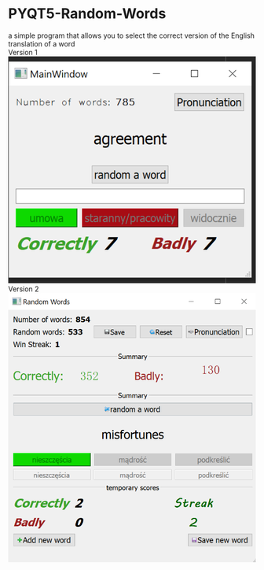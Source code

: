 # PYQT5-Random-Words
a simple program that allows you to select the correct version of the English translation of a word
</br>
Version 1</br>
![](images/okno_aplikacji.png)</br>
Version 2</br>
![](images/okno_2.png)
